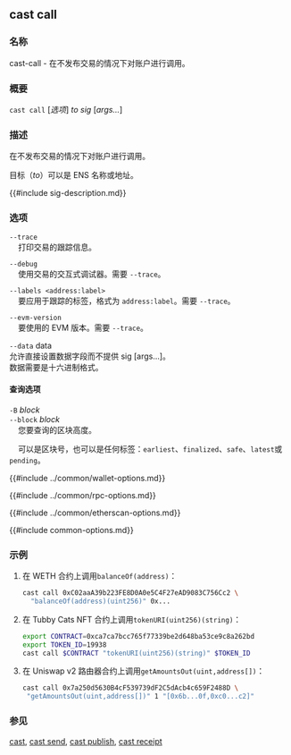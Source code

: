 ## cast call

### 名称

cast-call - 在不发布交易的情况下对账户进行调用。

### 概要

``cast call`` [*选项*] *to* *sig* [*args...*]

### 描述

在不发布交易的情况下对账户进行调用。

目标（*to*）可以是 ENS 名称或地址。

{{#include sig-description.md}}

### 选项

`--trace`  
&nbsp;&nbsp;&nbsp;&nbsp;打印交易的跟踪信息。

`--debug`  
&nbsp;&nbsp;&nbsp;&nbsp;使用交易的交互式调试器。需要 `--trace`。

`--labels <address:label>`  
&nbsp;&nbsp;&nbsp;&nbsp;要应用于跟踪的标签，格式为 `address:label`。需要 `--trace`。

`--evm-version`  
&nbsp;&nbsp;&nbsp;&nbsp;要使用的 EVM 版本。需要 `--trace`。

`--data` data\
    允许直接设置数据字段而不提供 sig [args…]。\
    数据需要是十六进制格式。

#### 查询选项

`-B` *block*  
`--block` *block*  
&nbsp;&nbsp;&nbsp;&nbsp;您要查询的区块高度。

&nbsp;&nbsp;&nbsp;&nbsp;可以是区块号，也可以是任何标签：`earliest`、`finalized`、`safe`、`latest`或`pending`。

{{#include ../common/wallet-options.md}}

{{#include ../common/rpc-options.md}}

{{#include ../common/etherscan-options.md}}

{{#include common-options.md}}

### 示例

1. 在 WETH 合约上调用`balanceOf(address)`：

    ```sh
    cast call 0xC02aaA39b223FE8D0A0e5C4F27eAD9083C756Cc2 \
      "balanceOf(address)(uint256)" 0x...
    ```

2. 在 Tubby Cats NFT 合约上调用`tokenURI(uint256)(string)`：

    ```sh
    export CONTRACT=0xca7ca7bcc765f77339be2d648ba53ce9c8a262bd
    export TOKEN_ID=19938
    cast call $CONTRACT "tokenURI(uint256)(string)" $TOKEN_ID
   ```

3. 在 Uniswap v2 路由器合约上调用``getAmountsOut(uint,address[])``：

    ```sh
   cast call 0x7a250d5630B4cF539739dF2C5dAcb4c659F2488D \
     "getAmountsOut(uint,address[])" 1 "[0x6b...0f,0xc0...c2]"
   ```

### 参见

[cast](./cast.md), [cast send](./cast-send.md), [cast publish](./cast-publish.md), [cast receipt](./cast-receipt.md)